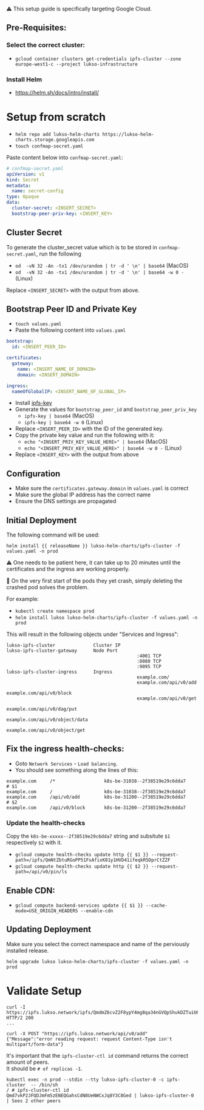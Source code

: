 :warning: This setup guide is specifically targeting Google Cloud.

## Pre-Requisites:
### Select the correct cluster:
- `gcloud container clusters get-credentials ipfs-cluster --zone europe-west1-c --project lukso-infrastructure`
### Install Helm
  - https://helm.sh/docs/intro/install/
# Setup from scratch

- `helm repo add lukso-helm-charts https://lukso-helm-charts.storage.googleapis.com`
- `touch confmap-secret.yaml`

Paste content below into `confmap-secret.yaml`:

```yaml
# confmap-secret.yaml
apiVersion: v1
kind: Secret
metadata:
  name: secret-config
type: Opaque
data:
  cluster-secret: <INSERT_SECRET>
  bootstrap-peer-priv-key: <INSERT_KEY>
```

## Cluster Secret
To generate the cluster_secret value which is to be stored in `confmap-secret.yaml`, run the following

- `od  -vN 32 -An -tx1 /dev/urandom | tr -d ' \n' | base64` (MacOS)
- `od  -vN 32 -An -tx1 /dev/urandom | tr -d ' \n' | base64 -w 0 -` (Linux)

 Replace `<INSERT_SECRET>` with the output from above.
## Bootstrap Peer ID and Private Key
- `touch values.yaml`
- Paste the following content into `values.yaml`

```yaml
bootstrap:
  id: <INSERT_PEER_ID>

certificates:
  gateway:
    name: <INSERT_NAME_OF_DOMAIN>
    domain: <INSERT_DOMAIN>

ingress:
  nameOfGlobalIP: <INSERT_NAME_OF_GLOBAL_IP>
```

- Install [ipfs-key](https://github.com/whyrusleeping/ipfs-key)
- Generate the values for `bootstrap_peer_id` and `bootstrap_peer_priv_key`
  - `ipfs-key | base64` (MacOS)
  - `ipfs-key | base64 -w 0` (Linux)
- Replace `<INSERT_PEER_ID>` with the ID of the generated key.
- Copy the private key value and run the following with it:
  - `echo "<INSERT_PRIV_KEY_VALUE_HERE>" | base64` (MacOS)
  - `echo "<INSERT_PRIV_KEY_VALUE_HERE>" | base64 -w 0 -` (Linux)
- Replace `<INSERT_KEY>` with the output from above

## Configuration
- Make sure the `certificates.gateway.domain` in `values.yaml` is correct
- Make sure the global IP address has the correct name
- Ensure the DNS settings are propagated
## Initial Deployment

The following command will be used: 
```
helm install {{ releaseName }} lukso-helm-charts/ipfs-cluster -f values.yaml -n prod
```

:warning: One needs to be patient here, it can take up to 20 minutes until the certificates and the ingress are working properly.

:construction: On the very first start of the pods they yet crash, simply deleting the crashed pod solves the problem.

For example:
- `kubectl create namespace prod`
- `helm install lukso lukso-helm-charts/ipfs-cluster -f values.yaml -n prod`

This will result in the following objects under "Services and Ingress":
```
lukso-ipfs-cluster              Cluster IP
lukso-ipfs-cluster-gateway      Node Port       
                                                :4001 TCP
                                                :8080 TCP
                                                :9095 TCP
lukso-ipfs-cluster-ingress      Ingress
                                                example.com/ 
                                                example.com/api/v0/add 
                                                example.com/api/v0/block 
                                                example.com/api/v0/get 
                                                example.com/api/v0/dag/put 
                                                example.com/api/v0/object/data 
                                                example.com/api/v0/object/get 
```

## Fix the ingress health-checks:

- Goto `Network Services` - `Load balancing`.
- You should see something along the lines of this:
```
example.com     /*                  k8s-be-31038--2f38519e29c6dda7        # $1
example.com     /                   k8s-be-31038--2f38519e29c6dda7
example.com     /api/v0/add         k8s-be-31200--2f38519e29c6dda7        # $2
example.com     /api/v0/block       k8s-be-31200--2f38519e29c6dda7
```
### Update the health-checks
Copy the `k8s-be-xxxxx--2f38519e29c6dda7` string and subsitute `$1` respectively `$2` with it.

- `gcloud compute health-checks update http {{ $1 }} --request-path=/ipfs/QmNtZbtuRGoPP51FsAfixK81y1HVD41ifeqkR5DprCtZZF`
- `gcloud compute health-checks update http {{ $2 }} --request-path=/api/v0/pin/ls`

## Enable CDN:
- `gcloud compute backend-services update {{ $1 }} --cache-mode=USE_ORIGIN_HEADERS --enable-cdn`

## Updating Deployment
Make sure you select the correct namespace and name of the perviously installed release.
```
helm upgrade lukso lukso-helm-charts/ipfs-cluster -f values.yaml -n prod
```

# Validate Setup
```
curl -I https://ipfs.lukso.network/ipfs/QmdmZ6cvZ2F8ypY4mg8qa34nGVQpShukDZTuiU6QzA8VxV
HTTP/2 200
...
```

```
curl -X POST "https://ipfs.lukso.network/api/v0/add"
{"Message":"error reading request: request Content-Type isn't multipart/form-data"}
```

It's important that the `ipfs-cluster-ctl id` command returns the correct amount of peers. <br> It should be `# of replicas -1`.
````
kubectl exec -n prod --stdin --tty lukso-ipfs-cluster-0 -c ipfs-cluster  -- /bin/sh
/ # ipfs-cluster-ctl id
Qmd7vkP2JFQDJmFm5zENEQGahsCdN8UeNWCxJq8Y3C8Ged | lukso-ipfs-cluster-0 | Sees 2 other peers
````
